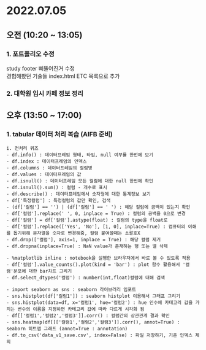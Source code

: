 # 2022.07.05

## 오전 (10:20 ~ 13:05)  

### 1. 포트폴리오 수정  
study footer 삐뚤어진거 수정  
경험해봤던 기술들 index.html ETC 목록으로 추가  

### 2. 대학원 입시 카페 정보 정리  

## 오후 (13:50 ~ 17:00)  

### 1. tabular 데이터 처리 복습 (AIFB 준비)  
    i. 전처리 퀴즈  
    - df.info() : 데이터프레임 형태, 타입, null 여부를 한번에 보기  
    - df.index : 데이터프레임의 인덱스  
    - df.columns : 데이터프레임의 컬럼명  
    - df.values : 데이터프레임의 값   
    - df.isnull() : 데이터프레임 모든 컬럼에 대한 null 한번에 확인
    - df.isnull().sum() : 컬럼 - 개수로 표시
    - df.describe() : 데이터프레임에서 숫자형에 대한 통계정보 보기
    - df['특정컬럼'] : 특정컬럼의 값만 확인, 검색
    - (df['컬럼'] == '') | (df['컬럼'] == ' ') : 해당 컬럼에 공백이 있는지 확인
    - df['컬럼'].replace(' ', 0, inplace = True) : 컬럼의 공백을 0으로 변경
    - df['컬럼'] = df['컬럼'].astype(float) : 컬럼의 type을 float로 
    - df['컬럼'].replace(['Yes', 'No'], [1, 0], inplace=True) : 컴퓨터의 이해를 돕기위해 문자열을 숫자로 변경해줌, 컬럼 붙여쓸때는 소괄호X
    - df.drop(['컬럼'], axis=1, inplace = True) : 해당 컬럼 제거
    - df.dropna(inplace=True) : NaN value가 존재하는 행 또는 열 삭제

    - %matplotlib inline : notebook을 실행한 브라우저에서 바로 볼 수 있도록 적용
    - df['컬럼'].value_counts().plot(kind = 'bar') : plot 함수 활용해서 '컬럼'분포에 대한 bar차트 그리기
    - df.select_dtypes('컬럼') : number(int,float)컬럼에 대해 검색  

    - import seaborn as sns : seaborn 라이브러리 임포트
    - sns.histplot(df['컬럼1']) : seaborn histplot 이용해서 그래프 그리기
    - sns.histplot(data=df, x='컬럼1', hue='컬럼2') : hue 인수에 카테고리 값을 가지는 변수의 이름을 지정하면 카테고리 값에 따라 다르게 시각화 됨
    - df[['컬럼1','컬럼2','컬럼3']].corr() : 컬럼간의 상관관계 결과 확인
    - sns.heatmap(df[[['컬럼1','컬럼2','컬럼3']].corr(), annot=True) : seaborn 히트맵 그래프 (annot=True : annotation)
    - df.to_csv('data_v1_save.csv', index=False) : 파일 저장하기, 기존 인덱스 제외
